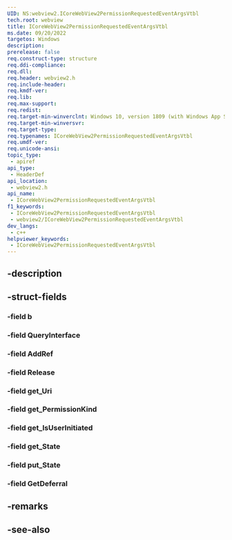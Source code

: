```yaml
---
UID: NS:webview2.ICoreWebView2PermissionRequestedEventArgsVtbl
tech.root: webview
title: ICoreWebView2PermissionRequestedEventArgsVtbl
ms.date: 09/20/2022
targetos: Windows
description: 
prerelease: false
req.construct-type: structure
req.ddi-compliance: 
req.dll: 
req.header: webview2.h
req.include-header: 
req.kmdf-ver: 
req.lib: 
req.max-support: 
req.redist: 
req.target-min-winverclnt: Windows 10, version 1809 (with Windows App SDK 1.1 or later)
req.target-min-winversvr: 
req.target-type: 
req.typenames: ICoreWebView2PermissionRequestedEventArgsVtbl
req.umdf-ver: 
req.unicode-ansi: 
topic_type:
 - apiref
api_type:
 - HeaderDef
api_location:
 - webview2.h
api_name:
 - ICoreWebView2PermissionRequestedEventArgsVtbl
f1_keywords:
 - ICoreWebView2PermissionRequestedEventArgsVtbl
 - webview2/ICoreWebView2PermissionRequestedEventArgsVtbl
dev_langs:
 - c++
helpviewer_keywords:
 - ICoreWebView2PermissionRequestedEventArgsVtbl
---
```


## -description

## -struct-fields

### -field b

### -field QueryInterface

### -field AddRef

### -field Release

### -field get_Uri

### -field get_PermissionKind

### -field get_IsUserInitiated

### -field get_State

### -field put_State

### -field GetDeferral

## -remarks

## -see-also

